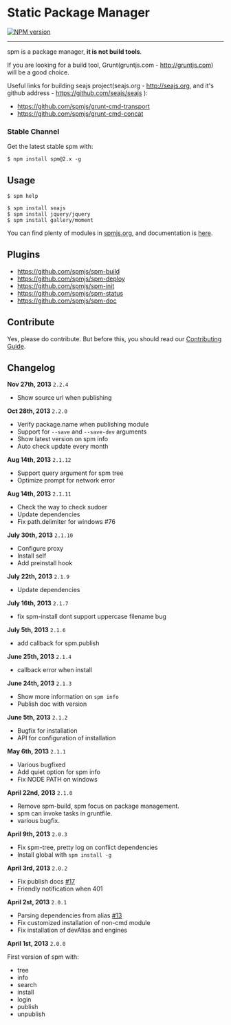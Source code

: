# Static Package Manager

[![NPM version](https://badge.fury.io/js/spm.png)](http://badge.fury.io/js/spm)

---------------------------

spm is a package manager, **it is not build tools**.

If you are looking for a build tool, Grunt(gruntjs.com - http://gruntjs.com) will be a good choice.

Useful links for building seajs project(seajs.org - http://seajs.org, and it's github address - https://github.com/seajs/seajs ):

- https://github.com/spmjs/grunt-cmd-transport
- https://github.com/spmjs/grunt-cmd-concat

### Stable Channel

Get the latest stable spm with:

```
$ npm install spm@2.x -g
```

## Usage

```
$ spm help
```

```
$ spm install seajs
$ spm install jquery/jquery
$ spm install gallery/moment
```

You can find plenty of modules in [spmjs.org](https://spmjs.org/), and documentation is [here](http://docs.spmjs.org/).

## Plugins

- https://github.com/spmjs/spm-build
- https://github.com/spmjs/spm-deploy
- https://github.com/spmjs/spm-init
- https://github.com/spmjs/spm-status
- https://github.com/spmjs/spm-doc

## Contribute

Yes, please do contribute. But before this, you should read our [Contributing Guide](https://github.com/spmjs/spm2/blob/master/CONTRIBUTING.md).


## Changelog

**Nov 27th, 2013** `2.2.4`

- Show source url when publishing

**Oct 28th, 2013** `2.2.0`

- Verify package.name when publishing module
- Support for `--save` and `--save-dev` arguments
- Show latest version on spm info
- Auto check update every month

**Aug 14th, 2013** `2.1.12`

- Support query argument for spm tree
- Optimize prompt for network error

**Aug 14th, 2013** `2.1.11`

- Check the way to check sudoer
- Update dependencies
- Fix path.delimiter for windows #76

**July 30th, 2013** `2.1.10`

- Configure proxy
- Install self
- Add preinstall hook

**July 22th, 2013** `2.1.9`

- Update dependencies

**July 16th, 2013** `2.1.7`

- fix spm-install dont support uppercase filename bug

**July 5th, 2013** `2.1.6`

- add callback for spm.publish

**June 25th, 2013** `2.1.4`

- callback error when install

**June 24th, 2013** `2.1.3`

- Show more information on `spm info`
- Publish doc with version

**June 5th, 2013** `2.1.2`

- Bugfix for installation
- API for configuration of installation

**May 6th, 2013** `2.1.1`

- Various bugfixed
- Add quiet option for spm info
- Fix NODE PATH on windows

**April 22nd, 2013** `2.1.0`

- Remove spm-build, spm focus on package management.
- spm can invoke tasks in gruntfile.
- various bugfix.

**April 9th, 2013** `2.0.3`

- Fix spm-tree, pretty log on conflict dependencies
- Install global with `spm install -g`

**April 3rd, 2013** `2.0.2`

- Fix publish docs [#17](https://github.com/spmjs/spm2/issues/17)
- Friendly notification when 401

**April 2st, 2013** `2.0.1`

- Parsing dependencies from alias [#13](https://github.com/spmjs/spm2/issues/13)
- Fix customized installation of non-cmd module
- Fix installation of devAlias and engines

**April 1st, 2013** `2.0.0`

First version of spm with:

- tree
- info
- search
- install
- login
- publish
- unpublish
